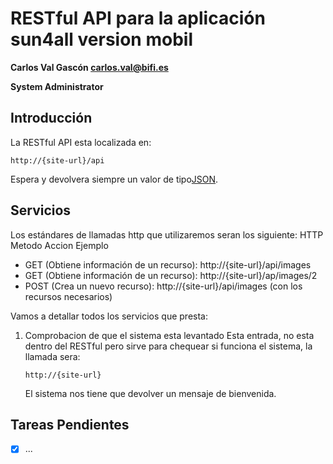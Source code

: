 # RESTful API para la aplicación sun4all version mobil

**Carlos Val Gascón carlos.val@bifi.es**

**System Administrator**


## Introducción
La RESTful API esta localizada en:
```
http://{site-url}/api
``` 
Espera y devolvera siempre un valor de tipo[JSON](http://es.wikipedia.org/wiki/JSON).


## Servicios
Los estándares de llamadas http que utilizaremos seran los siguiente:
HTTP Metodo Accion Ejemplo

* GET  (Obtiene información de un recurso): http://{site-url}/api/images
* GET  (Obtiene información de un recurso): http://{site-url}/ap/images/2
* POST (Crea un nuevo recurso): http://{site-url}/api/images (con los recursos necesarios)

Vamos a detallar todos los servicios que presta:

1. Comprobacion de que el sistema esta levantado
   Esta entrada, no esta dentro del RESTful pero sirve para chequear si funciona el sistema, la llamada sera:

   ```
   http://{site-url}
   ```

   El sistema nos tiene que devolver un mensaje de bienvenida.




## Tareas Pendientes
- [X] ...

